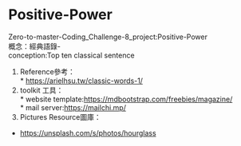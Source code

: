 # Positive-Power
Zero-to-master-Coding_Challenge-8_project:Positive-Power  
概念：經典語錄-  
conception:Top ten classical sentence  
  1. Reference參考：  
    * https://arielhsu.tw/classic-words-1/  
  2. toolkit 工具：  
    * website template:https://mdbootstrap.com/freebies/magazine/  
    * mail server:https://mailchi.mp/  
  3. Pictures Resource圖庫：  
  * https://unsplash.com/s/photos/hourglass  
